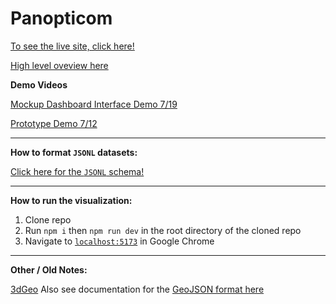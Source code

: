 # Panopticom

[To see the live site, click here!](https://panopticom.fabcloud.io/)

[High level oveview here](https://petergabriel.com/focus/the-panopticom/)

**Demo Videos**

[Mockup Dashboard Interface Demo 7/19](https://drive.google.com/file/d/18YYwntT1GNpr8u8qol1IaIc5K7mkMG3n/view?usp=drive_link)

[Prototype Demo 7/12](https://drive.google.com/file/d/1xNujsCFeTyHFPEHz83GBcIdpUmu3eIhG/view?usp=drive_link)

---

**How to format `JSONL` datasets:**

[Click here for the `JSONL` schema!](./standardized_json.md)

---

**How to run the visualization:**

1. Clone repo
2. Run `npm i` then `npm run dev` in the root directory of the cloned repo
3. Navigate to [`localhost:5173`](http://localhost:5173) in Google Chrome

---

**Other / Old Notes:**

[3dGeo](https://d3js.org/d3-geo)
Also see documentation for the [GeoJSON format here](https://datatracker.ietf.org/doc/html/rfc7946#section-3.1.6)